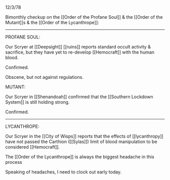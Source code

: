 12/3/78

Bimonthly checkup on the [[Order of the Profane Soul]] & the [[Order of the Mutant]]s & the [[Order of the Lycanthrope]]:

- - - 

PROFANE SOUL:

Our Scryer at [[Deepsight]] [[ruins]] reports standard occult activity & sacrifice, but they have yet to re-develop [[Hemocraft]] with the human blood.

Confirmed.

Obscene, but not against regulations.

MUTANT:

Our Scryer in [[Shenandoah]] confirmed that the [[Southern Lockdown System]] is still holding strong.

Confirmed.

- - - 
LYCANTHROPE:

Our Scryer in the [[City of Wisps]] reports that the effects of [[lycanthropy]] have not passed the Carthion ([[Sylas]]) limit of blood manipulation to be considered [[Hemocraft]]. 

The [[Order of the Lycanthrope]] is always the biggest headache in this process

Speaking of headaches, I need to clock out early today.